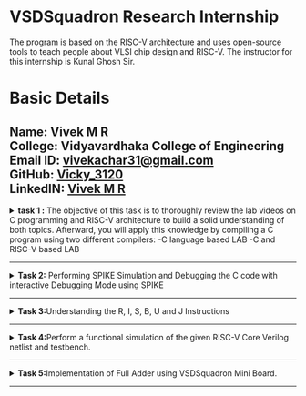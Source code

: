 # VSDSquadron Research Internship 
The program is based on the RISC-V architecture and uses open-source tools to teach people about VLSI chip design and RISC-V. The instructor for this internship is Kunal Ghosh Sir.                                                                  

# Basic Details
**Name:** Vivek M R              
**College:** Vidyavardhaka College of Engineering                                                                 
**Email ID:** vivekachar31@gmail.com          
**GitHub:** [Vicky_3120](https://github.com/Vicky)                                                                
**LinkedIN:** [Vivek M R](https://www.linkedin.com/in/vivek-m-r-b9873727a/)                                       
---

<details>
<summary> <b>task 1 :</b> The objective of this task is to thoroughly review the lab videos on C programming and RISC-V architecture to build a solid understanding of both topics. Afterward, you will apply this knowledge by compiling a C program using two different compilers:                                                              
-C language based LAB                                                                                             
-C and RISC-V based LAB          
</summary>
<br>
Task is to refer to C based and RISCV based lab videos and execute the task of compiling the C code using gcc and riscv compiler.
**C Language based LAB**

**C and RISC-V Based Labs**

This repository demonstrates the processes involved in compiling C programs and generating assembly code using both a standard GCC compiler and a RISC-V GCC compiler. It includes comprehensive steps and explanations to guide users through each stage of the compilation and debugging workflow.

**C Language-Based Lab**

Steps to Compile a .c File on Your Machine:

1. Open the bash terminal and navigate to the directory where you want to create your file.
2. Use the following command to create and edit a new .c file:
   ```sh
   leafpad sum1ton.c


**Steps to Compile a .c File on our Machine:**
 ```sh
 gcc sum1ton.c
 ./a.out
```

 
Compilation and execution complete.

![2](https://github.com/Vicky3120/vsd-riscv/blob/2450167e355d9fdaf2a71cea1f4825810287e987/task1/Screenshot%202025-03-23%20112659.png)
)

RISC - V Based lab
**Steps to Compile Using RISC-V GCC Compiler:**
1. Ensure the RISC-V GCC compiler is installed and accessible on your system.
2. Verify the .c file contents using the cat command:
   ```sh
   cat sum1ton.c


3. Compile the C program for RISC-V architecture using 01 option:
 ```sh
riscv64-unknown-elf-gcc -o1 -mabi=lp64 -march=rv64i -o sum1ton.o sum1ton.c
```
4. Disassemble the object file to view its assembly code using:
 ```sh
riscv64-unknown-elf-objdump -d sum1ton.o
```
5.minimize the assembly by using following code:
```sh
riscv64-unknown-elf-objdump -d sum1ton.o | less
```
 a)we extract main function's assembly code by using:
   ```sh
/main
```
6. Use /main in the terminal to locate the main function in the assembly output.
![4](https://github.com/Vicky3120/vsd-riscv/blob/2450167e355d9fdaf2a71cea1f4825810287e987/task1/Screenshot%202025-03-23%20112719.png)
)

7.Compile the C program for RISC-V architecture using ofast option:
```sh
riscv64-unknown-elf-gcc -Ofast -mabi=lp64 -march=rv64i -o sum1ton.o sum1ton.c
```
8.Disassemble the object file to view its assembly code using:
```sh
riscv64-unknown-elf-objdump -d sum1ton.o
```
9.minimize the assembly by using following code:
```sh
riscv64-unknown-elf-objdump -d sum1ton.o | less
```
 a)we extract main function's assembly code by using:
 ```sh
  /main
```
10. Use /main in the terminal to locate the main function in the assembly output.
![4](https://github.com/Vicky3120/vsd-riscv/blob/2450167e355d9fdaf2a71cea1f4825810287e987/task1/Screenshot%202025-03-23%20112749.png)
)

Explanation of Key Commands and Options: 
1. -mabi=lp64: Specifies the Application Binary Interface (ABI) for 64-bit integers, pointers, and long data types, suitable for 64-bit RISC-V architecture.

2. -march=rv64i: Indicates the 64-bit RISC-V base integer instruction set architecture.

3. -O1: Enables basic optimization for better performance without significantly increasing compilation time.

4. -Ofast: Optimize the code aggressively for the best possible speed.

5. riscv64-unknown-elf-objdump: A tool for disassembling RISC-V binaries to examine the code structure and debug it effectively.
 
   </details>

---
<details>
<summary><b>Task 2:</b> Performing SPIKE Simulation and Debugging the C code with interactive Debugging Mode using SPIKE </summary>

### SPIKE SIMULAION

the target is to run ```sum1ton.c``` code using both ```gcc compiler``` and ```riscv compiler```, and both of the compiler must display the same output on the terminal. So to compile the code using **gcc compiler**, use the following command:
```
gcc sum_1ton.c  
./a.out
```
And to compile the code using **riscv compiler**, use the following command:  
```
spike pk sum_1ton.o
```
![Spike Simulation](https://github.com/Vicky3120/vsd-riscv/blob/39222efab0a3c052c76bfdae41ae52f1991aff86/task%202/Screenshot%202025-04-08%20185059.png)

##Steps to Debug the output
```sh
spike -d pk sum1ton.c
```
// Debugger Mode will open and the operation is performed as shown in the figure

![Spike Debugger](https://github.com/Vicky3120/vsd-riscv/blob/39222efab0a3c052c76bfdae41ae52f1991aff86/task%202/Screenshot%202025-04-08%20191804.png)

### Explination of Key Commands:
1. Spike: Spike is a open-source C++ simulator for the RISC-V ISA that models a RISC-V core and cache system. It can be used to run programs and a Linux Kernal, and can be a starting point for running software on a RISC-V target.

2. -d: This flag is for debugging mode. It tells Spike to run in debug mode, allowing step-by-step execution, inspecting registers, memory, etc. Useful for identifying the errors and analyzing program behaviour.

3. pk: This refers to the proxy kernal, which acts as a lightweight OS for RISC-V. The proxy kernal handles system calls and facilities program execution in the simulated environment.

</details>
</details>

---

<details>
<summary><b>Task 3:</b>Understanding the R, I, S, B, U and J Instructions</summary>


# BASICS

 ## Instruction Types and Fields

The RISC-V instructions are categorized into types based on their field organization. Each type has specific fields like opcode, func3, func7, immediate values, and register numbers. The types include:
- **R-type**: Register type
- **I-type**: Immediate type
- **S-type**: Store type
- **B-type**: Branch type
- **U-type**: Upper immediate type
- **J-type**: Jump type

## Opcode and Function Fields
- **Opcode**: Determines the type of instruction.
- **func3** and **func7**: Further specify the operation within the instruction type.
  - Example: In R-type instructions, func3 and func7 differentiate between operations like addition and subtraction.
## Immediate Values and Registers
- **Immediate Values**: Encoded in specific fields within the instruction.
  - Example: I-type instructions use a 12-bit immediate value field along with source and destination registers.
- **Registers**: Specified in fields such as rd (destination register), rs1 (source register 1), and rs2 (source register 2).
### Example - U-Type Instruction
Consider the `lui` (Load Upper Immediate) instruction:
- **Assembly**: `lui x5, 0x12345`
- **Encoding**: The immediate value `0x12345` is placed in the instruction’s immediate field, and the destination register `x5` is specified in the rd field.
- **Machine Execution**: The machine loads the upper 20 bits of the immediate value into the upper 20 bits of register `x5`.
   ## Arithmetic Instructions
- **ADD**: Adds values in two registers and stores the result in a third register.
  - Example: `ADD rd, rs1, rs2` (rd = rs1 + rs2)
- **ADDI**: Adds a register and an immediate value (constant) and stores the result.
  - Example: `ADDI rd, rs1, imm` (rd = rs1 + imm)
## Logical Instructions
- **AND, OR, XOR**: Perform bitwise operations.
  - Example: `AND rd, rs1, rs2` (rd = rs1 & rs2)
## Branch Instructions
- **BEQ**: Branch if equal.
  - Example: `BEQ rs1, rs2, offset` (if rs1 == rs2, PC = PC + offset)
- **BNE**: Branch if not equal.
  - Example: `BNE rs1, rs2, offset` (if rs1 != rs2, PC = PC + offset)
## Load and Store Instructions
- **LW**: Load word from memory.
  - Example: `LW rd, offset(rs1)` (rd = memory[rs1 + offset])
- **SW**: Store word to memory.
  - Example: `SW rs1, offset(rs2)` (memory[rs2 + offset] = rs1)
## Special Instructions
- **AUIPC**: Add upper immediate to PC.
  - Example: `AUIPC rd, imm` (rd = PC + imm << 12)
## Branch and Jump Instructions
- **Jump (J)**: Unconditional branch to a specified address.
- **Branch (B)**: Conditional branch based on a comparison.
## RV32I Extensions
RISC-V allows optional extensions for additional functionality:
- **M**: Integer multiplication and division.
- **A**: Atomic instructions.
- **F, D, Q**: Floating-point operations (32-bit, 64-bit, 128-bit).
- **C**: Compressed instructions.
### RISC-V R-Type Instructions
R-type instructions are used for operations that involve only registers. These instructions typically perform arithmetic, logical, and shift operations.
#### Format: 
![image](https://github.com/Vicky3120/vsd-riscv/blob/0348607a15c39ffe63a27ebc95b305d2876f9404/task%203/r%20type.png)
- **opcode**: Specifies the operation (e.g., 0110011 for integer register-register operations).
- **rd**: Destination register.
- **funct3**: Further specifies the operation.
- **rs1**: First source register.
- **rs2**: Second source register.
- **funct7**: Further specifies the operation.
### I-Type Instructions
I-Type instructions cover various operations, including immediate arithmetic, load operations, and certain control flow instructions.
### Extracting Immediate Value
- The immediate value spans bits [31:20].
- To extract this value:
  - Mask the instruction to isolate the relevant bits.
  - Perform a right shift to align the immediate value to the least significant bits (LSBs).
- **Example**: If the instruction value is `0x12345678`, the immediate value is extracted as follows:
  ```cpp
  uint32_t imm_i = (instruction & 0xFFF00000) >> 20;
![image](https://github.com/Vicky3120/vsd-riscv/blob/0348607a15c39ffe63a27ebc95b305d2876f9404/task%203/i%20type.png)
**Example: ADDI rd, rs1, imm**
- **opcode**: 0010011 (for immediate arithmetic operations)
- **funct3**: 000 (for ADDI)
- **imm**: Immediate value
- **rs1**: Source register 1
- **rd**: Destination register
### S-Type Instructions
![image](https://github.com/Vicky3120/vsd-riscv/blob/0348607a15c39ffe63a27ebc95b305d2876f9404/task%203/s%20type.png)
**Example: SW rs2, imm(rs1)**
- **opcode**: 0100011 (for store operations)
- **funct3**: 010 (for SW)
- **imm**: Immediate value (split into imm[11:5] and imm[4:0])
- **rs1**: Base address register
- **rs2**: Source register to be stored
### B-Type Instructions
![image](https://github.com/Vicky3120/vsd-riscv/blob/0348607a15c39ffe63a27ebc95b305d2876f9404/task%203/b%20type.png)
**Example: BEQ rs1, rs2, imm**
- **opcode**: 1100011 (for branch operations)
- **funct3**: 000 (for BEQ)
- **imm**: Immediate value (split into imm[12], imm[10:5], imm[4:1], imm[11])
- **rs1**: Source register 1
- **rs2**: Source register 2
### U-Type Instructions
U-Type instructions are used for operations like loading upper immediate (LUI) and adding upper immediate to PC (AUIPC).
### Extracting Immediate Value
- The immediate value in U-type instructions spans bits [31:12].
- To extract this value, you can mask the instruction with `0xFFFFF000`.
- **Example**: If the instruction value is `0x12345000`, applying the mask will yield `0x12345000`.
### Encoding and Usage
- The immediate value extracted directly forms part of the U-type instruction.
  - For **LUI**, this value is loaded into the destination register.
  - For **AUIPC**, this value is added to the current PC.
![image](https://github.com/Vicky3120/vsd-riscv/blob/0348607a15c39ffe63a27ebc95b305d2876f9404/task%203/u%20type.png)
**Example: LUI rd, imm**
- **opcode**: 0110111 (for LUI)
- **imm**: Upper 20 bits of the immediate value
- **rd**: Destination register
### J-Type Instructions
![image](https://github.com/Vicky3120/vsd-riscv/blob/0348607a15c39ffe63a27ebc95b305d2876f9404/task%203/j%20type.png)
**Example: JAL rd, imm**
- **opcode**: 1101111 (for JAL)
- **imm**: Immediate value (split into imm[20], imm[10:1], imm[11], imm[19:12])
- **rd**: Destination register (stores the return address)

# 32-Bit instruction code for 15 unique RISC-V instructions
![Instructions](https://github.com/Vicky3120/vsd-riscv/blob/0348607a15c39ffe63a27ebc95b305d2876f9404/task%203/main.png)

</details>
</details>


---
<details><summary><b>
Task 4:</b>Perform a functional simulation of the given RISC-V Core Verilog netlist and 
testbench. </summary>

<br>

Functional simulation of RISC-V cores involves verifying that the core behaves correctly according to its design specifications. This process includes testing all possible instructions, ensuring compliance with the RISC-V instruction set architecture (ISA), and checking for any security vulnerabilities or malicious logic


 # About iverilog and gtkwave
1. Icarus Verilog is an implementation of the Verilog hardware description language.
2. GTKWave is a fully featured GTK+ v1. 2 based wave viewer for Unix and Win32 which reads Ver Structural Verilog Compiler generated AET files as well as standard Verilog VCD/EVCD files and allows their viewing.

**Step 1: installation of iverilog and gtkwave**
   using the below commands in ubuntu
   ```sh
   $   sudo apt get update
   $   sudo apt get install iverilog gtkwave
   ```

 **Step 2: clone the repository and download the netlist files for simulation by entering the following commands in terminal.**
  ```sh
   $ git clone https://github.com/vinayrayapati/iiitb_rv32i
   $ cd iiitb_rv32i
   $ gedit iiitb_rv32i.v
   $ gedit iiitb_rv32i_tb.v
   ```
**Step 3: To simulate and run the verilog code , enter the following commands in your terminal.**
  ```sh
 $ iverilog -o iiitb_rv32i iiitb_rv32i.v iiitb_rv32i_tb.v
 $ ./iiitb_rv32i
   ```
**Step 4:To see the output waveform in gtkwave, enter the following commands in your terminal.**
 ```sh
 $ gtkwave iiitb_rv32i.vcd
   ```
# The output waveform :
As shown in the figure below, all the instructions in the given verilog file is hard-coded. Hard-coded means that instead of following the RISCV specifications bit pattern, the designer has hard-coded each instructions based on their own pattern. 

![image](https://github.com/Vicky3120/vsd-riscv/blob/356c8adb02203f6320da40c4a55ac8f6a21c76f7/task4/code.png)


## Analysis of output waveforms
The waveform includes the following key signals:

clk: The clock signal driving the design.

NPC [31:0]: The next program counter value.

WB_OUT [31:0]: The write-back output signal.


**1. add r6,r1,r2**
![ADD](https://github.com/Vicky3120/vsd-riscv/blob/356c8adb02203f6320da40c4a55ac8f6a21c76f7/task4/ADD.jpg))



**2. sub r7,r1,r2**
![SUB](https://github.com/Vicky3120/vsd-riscv/blob/356c8adb02203f6320da40c4a55ac8f6a21c76f7/task4/SUB.jpg)


**3. and r8,r1,r3**
![AND](https://github.com/Vicky3120/vsd-riscv/blob/356c8adb02203f6320da40c4a55ac8f6a21c76f7/task4/AND.jpg)


**4. or r9,r2,r5**
![OR](https://github.com/Vicky3120/vsd-riscv/blob/356c8adb02203f6320da40c4a55ac8f6a21c76f7/task4/OR.jpg)


**5. xor r10,r1,r4**
![XOR](https://github.com/Vicky3120/vsd-riscv/blob/356c8adb02203f6320da40c4a55ac8f6a21c76f7/task4/XOR.jpg)


**6. slt r11,r2,r4**
![SLT](https://github.com/Vicky3120/vsd-riscv/blob/356c8adb02203f6320da40c4a55ac8f6a21c76f7/task4/SLT.jpg)

 
**7. addi r12,r4,5**
![ADDI](https://github.com/Vicky3120/vsd-riscv/blob/356c8adb02203f6320da40c4a55ac8f6a21c76f7/task4/ADDI.jpg)


**8. sw r3,r1,2**
![WhatsApp Image 2025-02-10 at 15 42 05_af74797c](https://github.com/user-attachments/assets/a604fcf4-a0bd-4e7a-8dad-64a755dd7197)


**9.  lw r13,r1,2**
![LW](https://github.com/Vicky3120/vsd-riscv/blob/356c8adb02203f6320da40c4a55ac8f6a21c76f7/task4/LW.jpg)


**10.  beq r0,r0,15**
![BEQ](https://github.com/Vicky3120/vsd-riscv/blob/356c8adb02203f6320da40c4a55ac8f6a21c76f7/task4/BEQ.jpg)

</details>
</details>


---


<details><summary><b>
Task 5:</b>Implementation of Full Adder using VSDSquadron Mini Board.</summary>

## Project Overview
A full adder is a digital circuit that adds two binary digits and a carry-in digit to produce a sum and carry-out digit.


## Pin Configuration
| **Component** | **Pin** |
|----------------|---------|
| **VSD SQUADRON BOARD** | **Led** |
| **SUM LED ** | **Pin4(PD4)** |
| **Carry LED ** | **Pin5(PD5)** |


## Truth Table
![Truth table](https://github.com/Vicky3120/vsd-riscv/blob/146ea997bd6d9ab11cd10dde0e393ddf97036b35/task%205/1745232449966671_r4_311753843779268336.png)


## Circuit Diagram
![WhatsApp Image 2025-02-17 at 22 44 58_d3bfbe8d](https://github.com/Vicky3120/vsd-riscv/blob/146ea997bd6d9ab11cd10dde0e393ddf97036b35/task%205/1745232440572963_r4_311753843685108336.png)


## Working
Step-by-Step Working on the VSDSquadron Mini Board
1. Input Mechanism (GPIO Inputs)
The input values (A, B, and Cin) are provided using GPIO inputs through buttons or switches connected to the VSDSquadron Mini board. These GPIO inputs represent the binary bits that the full adder will process.

2. Logic Processing Using FPGA
The full adder logic is implemented in Verilog and synthesized onto the FPGA present on the VSDSquadron Mini board.
The Verilog code defines the Boolean logic for the Sum and Carry outputs:

Sum = A ^ B ^ Cin

Carry = (A & B) | (B & Cin) | (Cin & A)

The FPGA reads the input values in real-time from the GPIO pins, processes them using the logic implemented in Verilog, and generates the corresponding outputs.

3. Output Representation
The output signals, Sum and Carry, are connected to LEDs or 7-segment display segments on the VSDSquadron Mini board.
Depending on the logic result:

If the Sum or Carry output is HIGH (1), the corresponding LED lights up.

If the output is LOW (0), the LED remains off.

#Demonstration Video
(https://drive.google.com/file/d/1tuhI6xsBiz7pAaFAqvZJdvrKcOE6OaUm/view?usp=sharing)


</details>
</details>

---





